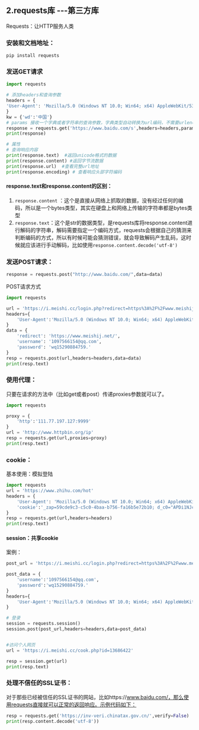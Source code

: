 











   



## 2.requests库   ---第三方库

Requests：让HTTP服务人类

### 安装和文档地址：

```
pip install requests
```



### 发送GET请求

```python
import requests

# 添加headers和查询参数
headers = {
'User-Agent': 'Mozilla/5.0 (Windows NT 10.0; Win64; x64) AppleWebKit/537.36 (KHTML, like Gecko) Chrome/73.0.3683.86 Safari/537.36'
}
kw = {'wd':'中国'}
# params 接收一个字典或者字符串的查询参数，字典类型自动转换为url编码，不需要urlencode()
response = requests.get('https://www.baidu.com/s',headers=headers,params=kw)
print(response)

# 属性
# 查询响应内容
print(response.text)  #返回unicode格式的数据
print(response.content) #返回字节流数据
print(response.url)  #查看完整url地址
print(response.encoding) # 查看响应头部字符编码
```



#### response.text和response.content的区别：

1. `response.content` ：这个是直接从网络上抓取的数据，没有经过任何的编码，所以是一个bytes类型，其实在硬盘上和网络上传输的字符串都是bytes类型
2. `response.text`：这个是str的数据类型，是requests库将response.content进行解码的字符串，解码需要指定一个编码方式，requests会根据自己的猜测来判断编码的方式，所以有时候可能会猜测错误，就会导致解码产生乱码，这时候就应该进行手动解码，比如使用`response.content.decode('utf-8')`



### 发送POST请求：

```python
response = requests.post("http://www.baidu.com/",data=data)
```

POST请求方式

```python
import requests

url = 'https://i.meishi.cc/login.php?redirect=https%3A%2F%2Fwww.meishij.net%2F'
headers={
    'User-Agent':'Mozilla/5.0 (Windows NT 10.0; Win64; x64) AppleWebKit/537.36 (KHTML, like Gecko) Chrome/73.0.3683.86 Safari/537.36'
}
data = {
    'redirect': 'https://www.meishij.net/',
    'username': '1097566154@qq.com',
    'password': 'wq15290884759.'
}
resp = requests.post(url,headers=headers,data=data)
print(resp.text)
```



### 使用代理：

只要在请求的方法中（比如get或者post）传递proxies参数就可以了。

```python
import requests

proxy = {
    'http':'111.77.197.127:9999'
}
url = 'http://www.httpbin.org/ip'
resp = requests.get(url,proxies=proxy)
print(resp.text)
```



### cookie：

基本使用：模拟登陆

```python
import requests
url = 'https://www.zhihu.com/hot'
headers = {
    'User-Agent': 'Mozilla/5.0 (Windows NT 10.0; Win64; x64) AppleWebKit/537.36 (KHTML, like Gecko) Chrome/73.0.3683.86 Safari/537.36',
    'cookie':'_zap=59cde9c3-c5c0-4baa-b756-fa16b5e72b10; d_c0="APDi1NJcuQ6PTvP9qa1EKY6nlhVHc_zYWGM=|1545737641"; __gads=ID=237616e597ec37ad:T=1546339385:S=ALNI_Mbo2JturZesh38v7GzEeKjlADtQ5Q; _xsrf=pOd30ApWQ2jihUIfq94gn2UXxc0zEeay; q_c1=1767e338c3ab416692e624763646fc07|1554209209000|1545743740000; tst=h; __utma=51854390.247721793.1554359436.1554359436.1554359436.1; __utmc=51854390; __utmz=51854390.1554359436.1.1.utmcsr=zhihu.com|utmccn=(referral)|utmcmd=referral|utmcct=/hot; __utmv=51854390.100-1|2=registration_date=20180515=1^3=entry_date=20180515=1; l_n_c=1; l_cap_id="OWRiYjI0NzJhYzYwNDM3MmE2ZmIxMGIzYmQwYzgzN2I=|1554365239|875ac141458a2ebc478680d99b9219c461947071"; r_cap_id="MmZmNDFkYmIyM2YwNDAxZmJhNWU1NmFjOGRkNDNjYjc=|1554365239|54372ab1797cba8c4dd224ba1845dd7d3f851802"; cap_id="YzQwNGFlYWNmNjY3NDFhNGI4MGMyYjZjYjRhMzQ1ZmE=|1554365239|385cc25e3c4e3b0b68ad5747f623cf3ad2955c9f"; n_c=1; capsion_ticket="2|1:0|10:1554366287|14:capsion_ticket|44:MmE5YzNkYjgzODAyNDgzNzg5MTdjNmE3NjQyODllOGE=|40d3498bedab1b7ba1a247d9fc70dc0e4f9a4f394d095b0992a4c85e32fd29be"; z_c0="2|1:0|10:1554366318|4:z_c0|92:Mi4xOWpCeUNRQUFBQUFBOE9MVTBseTVEaVlBQUFCZ0FsVk5iZzJUWFFEWi1JMkxnQXlVUXh2SlhYb3NmWks3d1VwMXRB|81b45e01da4bc235c2e7e535d580a8cc07679b50dac9e02de2711e66c65460c6"; tgw_l7_route=578107ff0d4b4f191be329db6089ff48'
}
resp = requests.get(url,headers=headers)
print(resp.text)
```



#### session：共享cookie

案例：

```python
post_url = 'https://i.meishi.cc/login.php?redirect=https%3A%2F%2Fwww.meishij.net%2F'

post_data = {
    'username':'1097566154@qq.com',
    'password':'wq15290884759.'
}
headers={
    'User-Agent':'Mozilla/5.0 (Windows NT 10.0; Win64; x64) AppleWebKit/537.36 (KHTML, like Gecko) Chrome/73.0.3683.86 Safari/537.36'
}

# 登录
session = requests.session()
session.post(post_url,headers=headers,data=post_data)


#访问个人网页
url = 'https://i.meishi.cc/cook.php?id=13686422'

resp = session.get(url)
print(resp.text)
```



### 处理不信任的SSL证书：

对于那些已经被信任的SSL证书的网站，比如https://www.baidu.com/，那么使用requests直接就可以正常的返回响应。示例代码如下：

```python
resp = requests.get('https://inv-veri.chinatax.gov.cn/',verify=False)
print(resp.content.decode('utf-8'))
```





